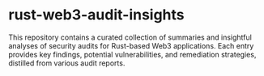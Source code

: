 # rust-web3-audit-insights

This repository contains a curated collection of summaries and insightful analyses of security audits for Rust-based Web3 applications. Each entry provides key findings, potential vulnerabilities, and remediation strategies, distilled from various audit reports.
